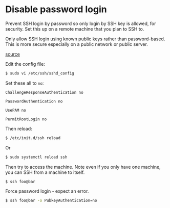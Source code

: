 # Disable password login

Prevent SSH login by password so only login by SSH key is allowed, for security. Set this up on a remote machine that you plan to SSH to.

Only allow SSH login using known public keys rather than password-based. This is more secure especially on a public network or public server.

[source](https://www.cyberciti.biz/faq/how-to-disable-ssh-password-login-on-linux/)

Edit the config file:

```sh
$ sudo vi /etc/ssh/sshd_config
```

Set these all to `no`:

```
ChallengeResponseAuthentication no

PasswordAuthentication no

UsePAM no

PermitRootLogin no
```

Then reload:

```sh
$ /etc/init.d/ssh reload
```
Or

```sh
$ sudo systemctl reload ssh
```

Then try to access the machine. Note even if you only have one machine, you can SSH from a machine to itself.

```sh
$ ssh foo@bar
```

Force password login - expect an error.

```sh
$ ssh foo@bar -o PubkeyAuthentication=no
```

